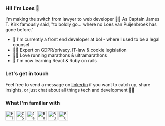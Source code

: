 ### Hi! I'm Loes 🖖

I'm making the switch from lawyer to web developer 🚀✨ As Captain James T. Kirk famously said, "to boldly go... where no Loes van Puijenbroek has gone before." 

- 💙 I'm currently a front end developer at bol - where I used to be a legal counsel
- 👩‍💼 Expert on GDPR/privacy, IT-law & cookie legislation
- 🏃‍♀️ Love running marathons & ultramarathons
- 🌱 I'm now learning React & Ruby on rails

### Let's get in touch

Feel free to send a message on [linkedin](linkedin.com/in/loesvanpuijenbroek) if you want to catch up, share insights, or just chat about all things tech and development 🙋‍♀️

### What I'm familiar with
<div align="left">
	<code><img width="30" src="https://user-images.githubusercontent.com/25181517/192158954-f88b5814-d510-4564-b285-dff7d6400dad.png" alt="HTML" title="HTML"/></code>
	<code><img width="30" src="https://user-images.githubusercontent.com/25181517/183898674-75a4a1b1-f960-4ea9-abcb-637170a00a75.png" alt="CSS" title="CSS"/></code>
	<code><img width="30" src="https://user-images.githubusercontent.com/25181517/117447155-6a868a00-af3d-11eb-9cfe-245df15c9f3f.png" alt="JavaScript" title="JavaScript"/></code>
	<code><img width="30" src="https://user-images.githubusercontent.com/25181517/183898054-b3d693d4-dafb-4808-a509-bab54cf5de34.png" alt="Bootstrap" title="Bootstrap"/></code>
	<code><img width="30" src="https://user-images.githubusercontent.com/25181517/192603745-7d34df9e-7756-4756-a539-6a61badf7a80.png" alt="Ruby" title="Ruby"/></code>
	<code><img width="30" src="https://user-images.githubusercontent.com/25181517/192603748-3ac17112-3653-4257-80da-a57334b11411.png" alt="Ruby on Rails" title="Ruby on Rails"/></code>
</div>



